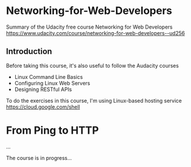 # Networking-for-Web-Developers
Summary of the Udacity free course Networking for Web Developers<br/>
https://www.udacity.com/course/networking-for-web-developers--ud256

## Introduction
Before taking this course, it's also useful to follow the Audacity courses
- Linux Command Line Basics
- Configuring Linux Web Servers
- Designing RESTful APIs

To do the exercises in this course, I'm using Linux-based hosting service https://cloud.google.com/shell

# From Ping to HTTP


...

The course is in progress...
